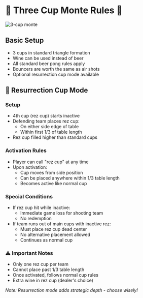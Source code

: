 # 🍷 Three Cup Monte Rules 🍷

![3-cup monte](./images/3cup.jpg)


## Basic Setup
- 3 cups in standard triangle formation
- Wine can be used instead of beer
- All standard beer pong rules apply
- Bouncers are worth the same as air shots
- Optional resurrection cup mode available

## 🔄 Resurrection Cup Mode

### Setup
- 4th cup (rez cup) starts inactive
- Defending team places rez cup:
  - On either side edge of table
  - Within first 1/3 of table length
- Rez cup filled higher than standard cups

### Activation Rules
- Player can call "rez cup" at any time
- Upon activation:
  - Cup moves from side position
  - Can be placed anywhere within 1/3 table length
  - Becomes active like normal cup

### Special Conditions
- If rez cup hit while inactive:
  - Immediate game loss for shooting team
  - No redemption
- If team runs out of main cups with inactive rez:
  - Must place rez cup dead center
  - No alternative placement allowed
  - Continues as normal cup

### ⚠️ Important Notes
- Only one rez cup per team
- Cannot place past 1/3 table length
- Once activated, follows normal cup rules
- Extra wine in rez cup (dealer's choice)

*Note: Resurrection mode adds strategic depth - choose wisely!*